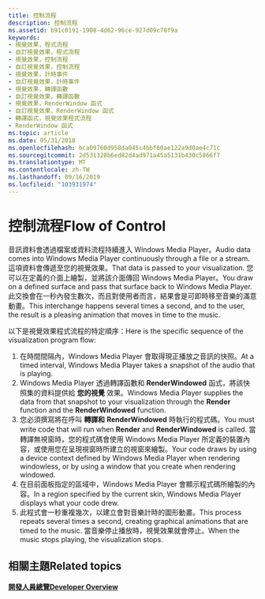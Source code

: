 ```yaml
---
title: 控制流程
description: 控制流程
ms.assetid: b91c0191-1908-4d62-96ce-927d09c70f9a
keywords:
- 視覺效果，程式流程
- 自訂視覺效果，程式流程
- 視覺效果，控制流程
- 自訂視覺效果，控制流程
- 視覺效果，計時事件
- 自訂視覺效果，計時事件
- 視覺效果，轉譯函數
- 自訂視覺效果，轉譯函數
- 視覺效果，RenderWindow 函式
- 自訂視覺效果，RenderWindow 函式
- 轉譯函式，視覺效果程式流程
- RenderWindow 函式
ms.topic: article
ms.date: 05/31/2018
ms.openlocfilehash: bca09760d958da045c4bbf60ae122a9d0ae4c71c
ms.sourcegitcommit: 2d531328b6ed82d4ad971a45a5131b430c5866f7
ms.translationtype: MT
ms.contentlocale: zh-TW
ms.lasthandoff: 09/16/2019
ms.locfileid: "103931974"
---
```

# <a name="flow-of-control"></a><span data-ttu-id="d997e-115">控制流程</span><span class="sxs-lookup"><span data-stu-id="d997e-115">Flow of Control</span></span>

<span data-ttu-id="d997e-116">音訊資料會透過檔案或資料流程持續進入 Windows Media Player。</span><span class="sxs-lookup"><span data-stu-id="d997e-116">Audio data comes into Windows Media Player continuously through a file or a stream.</span></span> <span data-ttu-id="d997e-117">這項資料會傳遞至您的視覺效果。</span><span class="sxs-lookup"><span data-stu-id="d997e-117">That data is passed to your visualization.</span></span> <span data-ttu-id="d997e-118">您可以在定義的介面上繪製，並將該介面傳回 Windows Media Player。</span><span class="sxs-lookup"><span data-stu-id="d997e-118">You draw on a defined surface and pass that surface back to Windows Media Player.</span></span> <span data-ttu-id="d997e-119">此交換會在一秒內發生數次，而且對使用者而言，結果會是可即時移至音樂的滿意動畫。</span><span class="sxs-lookup"><span data-stu-id="d997e-119">This interchange happens several times a second, and to the user, the result is a pleasing animation that moves in time to the music.</span></span>

<span data-ttu-id="d997e-120">以下是視覺效果程式流程的特定順序：</span><span class="sxs-lookup"><span data-stu-id="d997e-120">Here is the specific sequence of the visualization program flow:</span></span>

1.  <span data-ttu-id="d997e-121">在時間間隔內，Windows Media Player 會取得現正播放之音訊的快照。</span><span class="sxs-lookup"><span data-stu-id="d997e-121">At a timed interval, Windows Media Player takes a snapshot of the audio that is playing.</span></span>
2.  <span data-ttu-id="d997e-122">Windows Media Player 透過轉譯函數和 **RenderWindowed** 函式，將該快照集的資料提供給 **您的視覺** 效果。</span><span class="sxs-lookup"><span data-stu-id="d997e-122">Windows Media Player supplies the data from that snapshot to your visualization through the **Render** function and the **RenderWindowed** function.</span></span>
3.  <span data-ttu-id="d997e-123">您必須撰寫將在呼叫 **轉譯和** **RenderWindowed** 時執行的程式碼。</span><span class="sxs-lookup"><span data-stu-id="d997e-123">You must write code that will run when **Render** and **RenderWindowed** is called.</span></span> <span data-ttu-id="d997e-124">當轉譯無視窗時，您的程式碼會使用 Windows Media Player 所定義的裝置內容，或使用您在呈現視窗時所建立的視窗來繪製。</span><span class="sxs-lookup"><span data-stu-id="d997e-124">Your code draws by using a device context defined by Windows Media Player when rendering windowless, or by using a window that you create when rendering windowed.</span></span>
4.  <span data-ttu-id="d997e-125">在目前面板指定的區域中，Windows Media Player 會顯示程式碼所繪製的內容。</span><span class="sxs-lookup"><span data-stu-id="d997e-125">In a region specified by the current skin, Windows Media Player displays what your code drew.</span></span>
5.  <span data-ttu-id="d997e-126">此程式會一秒重複幾次，以建立會對音樂計時的圖形動畫。</span><span class="sxs-lookup"><span data-stu-id="d997e-126">This process repeats several times a second, creating graphical animations that are timed to the music.</span></span> <span data-ttu-id="d997e-127">當音樂停止播放時，視覺效果就會停止。</span><span class="sxs-lookup"><span data-stu-id="d997e-127">When the music stops playing, the visualization stops.</span></span>

## <a name="related-topics"></a><span data-ttu-id="d997e-128">相關主題</span><span class="sxs-lookup"><span data-stu-id="d997e-128">Related topics</span></span>

<dl> <dt>

[<span data-ttu-id="d997e-129">**開發人員總覽**</span><span class="sxs-lookup"><span data-stu-id="d997e-129">**Developer Overview**</span></span>](developer-overview.md)
</dt> </dl>

 

 





